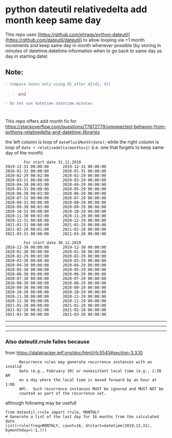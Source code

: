 # python dateutil relativedelta add month keep same day

This repo uses [https://github.com/ehiggs/python-dateutil](https://github.com/dateutil/dateutil) to allow looping via +1 month increments and keep same day in month whenever possible (by storing in minutes of datetime.datetime information when to go back to same day as day in starting date)

## Note:
```diff
- Compare dates only using d1_after_d2(d1, d2)
```
> and 
```diff
- Do not use datetime.datetime.minutes
```

#
This repo offers add month fix for https://stackoverflow.com/questions/77872779/unexpected-behavior-from-pythons-relativedelta-and-datetime-libraries

the left column is loop of `datePlus1Month(date)`; while the right column is loop of `date + relativedelta(months=1)` (i.e. one that forgets to keep same day of the month)
```
        For start date 31.12.2019
2019-12-31 00:00:00      2019-12-31 00:00:00
2020-01-31 00:00:00      2020-01-31 00:00:00
2020-02-29 00:02:00      2020-02-29 00:00:00
2020-03-31 00:00:00      2020-03-29 00:00:00
2020-04-30 00:03:00      2020-04-29 00:00:00
2020-05-31 00:00:00      2020-05-29 00:00:00
2020-06-30 00:03:00      2020-06-29 00:00:00
2020-07-31 00:00:00      2020-07-29 00:00:00
2020-08-31 00:00:00      2020-08-29 00:00:00
2020-09-30 00:03:00      2020-09-29 00:00:00
2020-10-31 00:00:00      2020-10-29 00:00:00
2020-11-30 00:03:00      2020-11-29 00:00:00
2020-12-31 00:00:00      2020-12-29 00:00:00
2021-01-31 00:00:00      2021-01-29 00:00:00
2021-02-28 00:01:00      2021-02-28 00:00:00
2021-03-31 00:00:00      2021-03-28 00:00:00

        For start date 30.12.2019
2019-12-30 00:00:00      2019-12-30 00:00:00
2020-01-30 00:00:00      2020-01-30 00:00:00
2020-02-29 00:03:00      2020-02-29 00:00:00
2020-03-30 00:00:00      2020-03-29 00:00:00
2020-04-30 00:00:00      2020-04-29 00:00:00
2020-05-30 00:00:00      2020-05-29 00:00:00
2020-06-30 00:00:00      2020-06-29 00:00:00
2020-07-30 00:00:00      2020-07-29 00:00:00
2020-08-30 00:00:00      2020-08-29 00:00:00
2020-09-30 00:00:00      2020-09-29 00:00:00
2020-10-30 00:00:00      2020-10-29 00:00:00
2020-11-30 00:00:00      2020-11-29 00:00:00
2020-12-30 00:00:00      2020-12-29 00:00:00
2021-01-30 00:00:00      2021-01-29 00:00:00
2021-02-28 00:02:00      2021-02-28 00:00:00
2021-03-30 00:00:00      2021-03-28 00:00:00
```
***
***
*** 
### Also dateutil.rrule failes because

from https://datatracker.ietf.org/doc/html/rfc5545#section-3.3.10
```
      Recurrence rules may generate recurrence instances with an invalid
      date (e.g., February 30) or nonexistent local time (e.g., 1:30 AM
      on a day where the local time is moved forward by an hour at 1:00
      AM).  Such recurrence instances MUST be ignored and MUST NOT be
      counted as part of the recurrence set.
```
although following may be usefull
```
from dateutil.rrule import rrule, MONTHLY
# Generate a list of the last day for 16 months from the calculated date
list(rrule(freq=MONTHLY, count=16, dtstart=datetime(2019,12,31), bymonthday=(-1,)))
```
